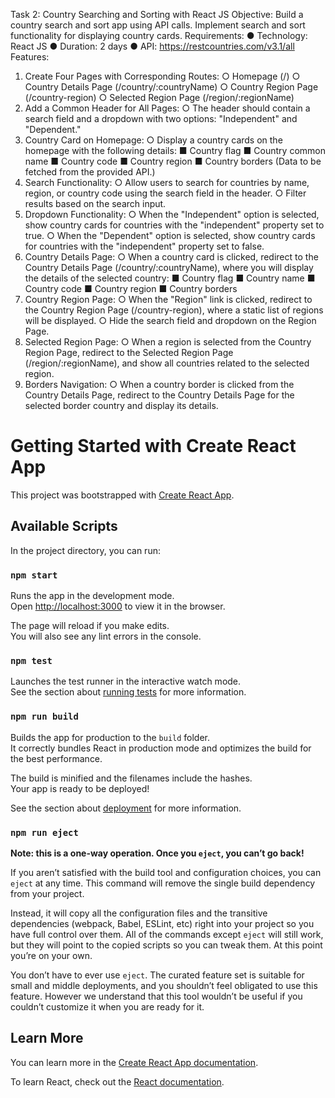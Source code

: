 Task 2: Country Searching and Sorting
with React JS
Objective: Build a country search and sort app using API calls. Implement search and
sort functionality for displaying country cards.
Requirements:
● Technology: React JS
● Duration: 2 days
● API: https://restcountries.com/v3.1/all
Features:
1. Create Four Pages with Corresponding Routes:
○ Homepage (/)
○ Country Details Page (/country/:countryName)
○ Country Region Page (/country-region)
○ Selected Region Page (/region/:regionName)
2. Add a Common Header for All Pages:
○ The header should contain a search field and a dropdown with two
options: "Independent" and "Dependent."
3. Country Card on Homepage:
○ Display a country cards on the homepage with the following details:
■ Country flag
■ Country common name
■ Country code
■ Country region
■ Country borders
(Data to be fetched from the provided API.)
4. Search Functionality:
○ Allow users to search for countries by name, region, or country code using
the search field in the header.
○ Filter results based on the search input.
5. Dropdown Functionality:
○ When the "Independent" option is selected, show country cards for
countries with the "independent" property set to true.
○ When the "Dependent" option is selected, show country cards for
countries with the "independent" property set to false.
6. Country Details Page:
○ When a country card is clicked, redirect to the Country Details Page
(/country/:countryName), where you will display the details of the
selected country:
■ Country flag
■ Country name
■ Country code
■ Country region
■ Country borders
7. Country Region Page:
○ When the "Region" link is clicked, redirect to the Country Region Page
(/country-region), where a static list of regions will be displayed.
○ Hide the search field and dropdown on the Region Page.
8. Selected Region Page:
○ When a region is selected from the Country Region Page, redirect to the
Selected Region Page (/region/:regionName), and show all
countries related to the selected region.
9. Borders Navigation:
○ When a country border is clicked from the Country Details Page, redirect
to the Country Details Page for the selected border country and display its
details.




# Getting Started with Create React App

This project was bootstrapped with [Create React App](https://github.com/facebook/create-react-app).

## Available Scripts

In the project directory, you can run:

### `npm start`

Runs the app in the development mode.\
Open [http://localhost:3000](http://localhost:3000) to view it in the browser.

The page will reload if you make edits.\
You will also see any lint errors in the console.

### `npm test`

Launches the test runner in the interactive watch mode.\
See the section about [running tests](https://facebook.github.io/create-react-app/docs/running-tests) for more information.

### `npm run build`

Builds the app for production to the `build` folder.\
It correctly bundles React in production mode and optimizes the build for the best performance.

The build is minified and the filenames include the hashes.\
Your app is ready to be deployed!

See the section about [deployment](https://facebook.github.io/create-react-app/docs/deployment) for more information.

### `npm run eject`

**Note: this is a one-way operation. Once you `eject`, you can’t go back!**

If you aren’t satisfied with the build tool and configuration choices, you can `eject` at any time. This command will remove the single build dependency from your project.

Instead, it will copy all the configuration files and the transitive dependencies (webpack, Babel, ESLint, etc) right into your project so you have full control over them. All of the commands except `eject` will still work, but they will point to the copied scripts so you can tweak them. At this point you’re on your own.

You don’t have to ever use `eject`. The curated feature set is suitable for small and middle deployments, and you shouldn’t feel obligated to use this feature. However we understand that this tool wouldn’t be useful if you couldn’t customize it when you are ready for it.

## Learn More

You can learn more in the [Create React App documentation](https://facebook.github.io/create-react-app/docs/getting-started).

To learn React, check out the [React documentation](https://reactjs.org/).
